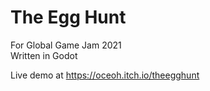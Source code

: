 # The Egg Hunt
For Global Game Jam 2021   
Written in Godot   

Live demo at https://oceoh.itch.io/theegghunt   

